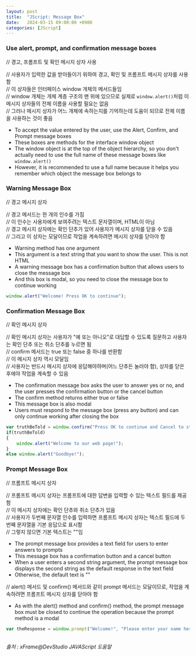 ```yaml
---
layout: post
title:  "JScript: Message Box"
date:   2024-03-15 09:00:00 +0900
categories: [JScript]
---
```


### Use alert, prompt, and confirmation message boxes   
// 경고, 프롬프트 및 확인 메시지 상자 사용   
   
// 사용자가 입력한 값을 받아들이기 위하여 경고, 확인 및 프롬프트 메시지 상자를 사용함   
// 이 상자들은 인터페이스 window 개체의 메서드들임   
// window 개체는 개체 계층 구조의 맨 위에 있으므로 실제로 `window.alert()`처럼 이 메시지 상자들의 전체 이름을 사용할 필요는 없음   
// 그러나 메시지 상자가 어느 개체에 속하는지를 기억하는데 도움이 되므로 전체 이름을 사용하는 것이 좋음   
- To accept the value entered by the user, use the Alert, Confirm, and Prompt message boxes   
- These boxes are methods for the interface window object   
- The window object is at the top of the object hierarchy, so you don't actually need to use the full name of these message boxes like `window.alert()`   
- However, it is recommended to use a full name because it helps you remember which object the message box belongs to   
   
### Warning Message Box   
// 경고 메시지 상자   
   
// 경고 메서드는 한 개의 인수를 가짐   
// 이 인수는 사용자에게 보여주려는 텍스트 문자열이며, HTML이 아님   
// 경고 메시지 상자에는 확인 단추가 있어 사용자가 메시지 상자를 닫을 수 있음   
// 그리고 이 상자는 모달이므로 작업을 계속하려면 메시지 상자를 닫아야 함   
- Warning method has one argument   
- This argument is a text string that you want to show the user. This is not HTML   
- A warning message box has a confirmation button that allows users to close the message box   
- And this box is modal, so you need to close the message box to continue working   
   
```javascript
window.alert("Welcome! Press OK to continue");
```
   
### Confirmation Message Box   
// 확인 메시지 상자   
   
// 확인 메시지 상자는 사용자가 "예 또는 아니오"로 대답할 수 있도록 질문하고 사용자는 확인 단추 또는 취소 단추를 누르면 됨   
// confirm 메서드는 true 또는 false 중 하나를 반환함   
// 이 메시지 상자 역시 모달임   
// 사용자는 반드시 메시지 상자에 응답해야하며(어느 단추든 눌러야 함), 상자를 닫은 후에야 작업을 계속할 수 있음   
- The confirmation message box asks the user to answer yes or no, and the user presses the confirmation button or the cancel button   
- The confirm method returns either true or false   
- This message box is also modal   
- Users must respond to the message box (press any button) and can only continue working after closing the box   
   
```javascript
var truthBeTold = window.confirm("Press OK to continue and Cancel to stop");
if(truthBeTold)
{
    window.alert("Welcome to our web page!");
}
else window.alert("Goodbye!");
```
   
### Prompt Message Box   
// 프롬프트 메시지 상자   
   
// 프롬프트 메시지 상자는 프롬프트에 대한 답변을 입력할 수 있는 텍스트 필드를 제공함   
// 이 메시지 상자에는 확인 단추와 취소 단추가 있음   
// 사용자가 두번째 문자열 인수를 입력하면 프롬프트 메시지 상자는 텍스트 필드에 두번째 문자열을 기본 응답으로 표시함   
// 그렇지 않으면 기본 텍스트는 "<undefined>"임   
- The prompt message box provides a text field for users to enter answers to prompts   
- This message box has a confirmation button and a cancel button   
- When a user enters a second string argument, the prompt message box displays the second string as the default response in the text field   
- Otherwise, the default text is "<undefined>"   
   
// alert() 메서드 및 confirm() 메서드와 같이 prompt 메서드는 모달이므로, 작업을 계속하려면 프롬프트 메시지 상자를 닫아야 함   
- As with the alert() method and confirm() method, the prompt message box must be closed to continue the operation because the prompt method is a modal   
   
```javascript
var theResponse = window.prompt("Welcome!", "Please enter your name here");
```
   
<br />
<cite>출처 : xFrame@DevStudio JAVAScript 도움말</cite>
